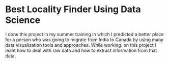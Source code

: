 # Best Locality Finder Using Data Science
I done this project in my summer training in which I predicted a better place for a person who was going to migrate from India to Canada by using many data visualization tools and approaches. While working. on this project I leant how to deal with raw data and how to extract information from that data.
